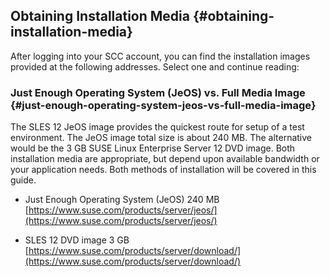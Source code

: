 ## Obtaining Installation Media {#obtaining-installation-media}

After logging into your SCC account, you can find the installation images provided at the following addresses. Select one and continue reading:

### Just Enough Operating System (JeOS) vs. Full Media Image {#just-enough-operating-system-jeos-vs-full-media-image}

The SLES 12 JeOS image provides the quickest route for setup of a test environment. The JeOS image total size is about 240 MB. The alternative would be the 3 GB SUSE Linux Enterprise Server 12 DVD image. Both installation media are appropriate, but depend upon available bandwidth or your application needs. Both methods of installation will be covered in this guide.

*   Just Enough Operating System (JeOS) 240 MB [https://www.suse.com/products/server/jeos/](https://www.suse.com/products/server/jeos/)

*   SLES 12 DVD image 3 GB [https://www.suse.com/products/server/download/](https://www.suse.com/products/server/download/)